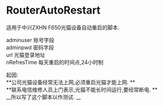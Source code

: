 # RouterAutoRestart
适用于中兴ZXHN F650光猫设备自动重启的脚本.

adminuser   账号字段     
adminpwd    密码字段     
url         光猫登录地址     
nRefresTime 每天重启的时间点,24小时制     

起因:     
    **公司光猫设备经常无法上网,必须重启光猫才能上网.     **     
    **联系电信维修人员上门表示,光猫不能长时间运行,要经常断电.     **     
    __所以写了这个脚本以作测试.     __     
